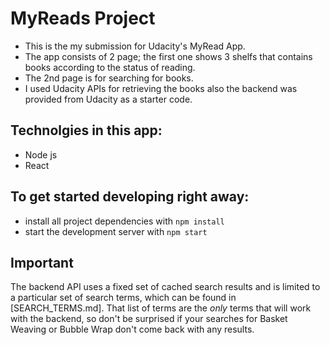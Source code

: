 # MyReads Project

* This is the my submission for Udacity's MyRead App.
* The app consists of 2 page; the first one shows 3 shelfs that contains books according to the status of reading.
* The 2nd page is for searching for books.
* I used Udacity APIs for retrieving the books also the backend was provided from Udacity as a starter code. 

 
## Technolgies in this app:

* Node js 
* React 


## To get started developing right away:

* install all project dependencies with `npm install`
* start the development server with `npm start`



## Important
The backend API uses a fixed set of cached search results and is limited to a particular set of search terms, which can be found in [SEARCH_TERMS.md].
That list of terms are the _only_ terms that will work with the backend, so don't be surprised if your searches for Basket Weaving or Bubble Wrap don't come back with any results.

